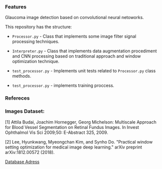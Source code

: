 ### Features

Glaucoma image detection based on convolutional neural netoworks.

This repository has the structure:

- `Processor.py` - Class that implements some image filter signal processing techniques.

- `Interpreter.py` - Class that implements data augmentation procediment and CNN processing based on traditional approach and window optimization technique. 

- `test_processor.py` - Implements unit tests related to `Processor.py` class methods.

- `test_processor.py` - implements training proccess.


### Refereces

### Images Dataset:

[1] Attila Budai, Joachim Hornegger, Georg Michelson: Multiscale Approach for Blood Vessel Segmentation on Retinal Fundus Images. In Invest Ophthalmol Vis Sci 2009;50: E-Abstract 325, 2009.

[2] Lee, Hyunkwang, Myeongchan Kim, and Synho Do. "Practical window setting optimization for medical image deep learning." arXiv preprint arXiv:1812.00572 (2018).

[Database Adress](https://www5.cs.fau.de/research/data/fundus-images/)
